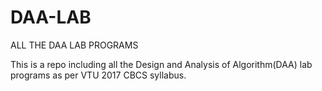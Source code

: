 # DAA-LAB
ALL THE DAA LAB PROGRAMS 

This is a repo including all the Design and Analysis of Algorithm(DAA) lab programs as per VTU 2017 CBCS syllabus.
